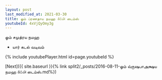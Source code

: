 ```yaml
---
layout: post
last_modified_at: 2021-03-30
title: ஓம் ப்ரணதாய நமஹ ௧௦௮ டைம்ஸ்
youtubeId: 4xVjQyOmy3g
---
```

 
 
 ஓம் சமுத்ரய நமஹ  
 
 -  யார் கடல் வடிவம் 
 
  
 
  
 
 
 
 
 
 


{% include youtubePlayer.html id=page.youtubeId %}
 
[Next]({{ site.baseurl }}{% link  split2/_posts/2016-08-11-ஓம் வ்ருஷபாஅக்ஷய நமஹ ௧௦௮ டைம்ஸ்.md%})
 
